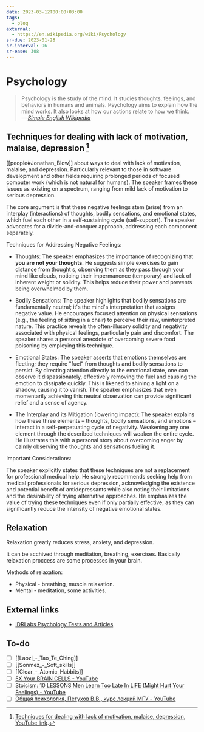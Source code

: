 ```yaml
---
date: 2023-03-12T00:00+03:00
tags:
  - blog
external:
  - https://en.wikipedia.org/wiki/Psychology
sr-due: 2023-01-28
sr-interval: 96
sr-ease: 308
---
```


# Psychology

> Psychology is the study of the mind. It studies thoughts, feelings, and
> behaviors in humans and animals. Psychology aims to explain how the mind
> works. It also looks at how our actions relate to how we think.\
> — <cite>[Simple English Wikipedia](https://simple.wikipedia.org/wiki/Psychology)</cite>

## Techniques for dealing with lack of motivation, malaise, depression [^1]

[[people#Jonathan_Blow]] about ways to deal with lack of motivation, malaise,
and depression. Particularly relevant to those in software development and other
fields requiring prolonged periods of focused computer work (which is not
natural for humans). The speaker frames these issues as existing on a spectrum,
ranging from mild lack of motivation to serious depression.

The core argument is that these negative feelings stem (arise) from an interplay
(interactions) of thoughts, bodily sensations, and emotional states, which fuel
each other in a self-sustaining cycle (self-support). The speaker advocates for
a divide-and-conquer approach, addressing each component separately.

Techniques for Addressing Negative Feelings:

- Thoughts: The speaker emphasizes the importance of recognizing that **you are
  not your thoughts**.  He suggests simple exercises to gain distance from
  thought s, observing them as they pass through your mind like clouds, noticing
  their impermanence (temporary) and lack of inherent weight or solidity. This
  helps reduce their power and prevents being overwhelmed by them.

- Bodily Sensations: The speaker highlights that bodily sensations are
  fundamentally neutral; it's the mind's interpretation that assigns negative
  value. He encourages focused attention on physical sensations (e.g., the
  feeling of sitting in a chair) to perceive their raw, uninterpreted nature.
  This practice reveals the often-illusory solidity and negativity associated
  with physical feelings, particularly pain and discomfort.  The speaker shares
  a personal anecdote of overcoming severe food poisoning by employing this
  technique.

- Emotional States:  The speaker asserts that emotions themselves are fleeting;
  they require "fuel" from thoughts and bodily sensations to persist.  By
  directing attention directly to the emotional state, one can observe it
  dispassionately, effectively removing the fuel and causing the emotion to
  dissipate quickly. This is likened to shining a light on a shadow, causing it
  to vanish.  The speaker emphasizes that even momentarily achieving this
  neutral observation can provide significant relief and a sense of agency.

- The Interplay and its Mitigation (lowering impact): The speaker explains how
  these three elements – thoughts, bodily sensations, and emotions – interact in
  a self-perpetuating cycle of negativity.  Weakening any one element through
  the described techniques will weaken the entire cycle.  He illustrates this with a
  personal story about overcoming anger by calmly observing the thoughts and
  sensations fueling it.

Important Considerations:

The speaker explicitly states that these techniques are not a replacement for
professional medical help. He strongly recommends seeking help from medical
professionals for serious depression, acknowledging the existence and potential
benefit of antidepressants while also noting their limitations and the
desirability of trying alternative approaches.  He emphasizes the value of
trying these techniques even if only partially effective, as they can
significantly reduce the intensity of negative emotional states.

## Relaxation

Relaxation greatly reduces stress, anxiety, and depression.

It can be acchived through meditation, breathing, exercises. Basically
relaxation proccess are some processes in your brain.

Methods of relaxation:

- Physical - breathing, muscle relaxation.
- Mental - meditation, some activities.

## External links

- [IDRLabs Psychology Tests and Articles](https://www.idrlabs.com/)

## To-do

- [ ] [[Laozi_-_Tao_Te_Ching]]
- [ ] [[Sonmez_-_Soft_skills]]
- [ ] [[Clear_-_Atomic_Habbits]]
- [ ] [5X Your BRAIN CELLS - YouTube](https://www.youtube.com/watch?v=lSwHXE9LohA)
- [ ] [Stoicism: 10 LESSONS Men Learn Too Late In LIFE (Might Hurt Your Feelings) - YouTube](https://www.youtube.com/watch?v=CrhJBvGgwpg)
- [ ] [Общая психология, Петухов В.В., курс лекций МГУ - YouTube](https://www.youtube.com/playlist?list=PLWsL2KQ39BExodEpTCWHUtXxezWnGCPyW)

[^1]: [Techniques for dealing with lack of motivation, malaise,
    depression](file:///home/inom/Science/psychology/Blow-Dealing_with_depression/Blow-Dealing_with_depression_i7kh8pNRWOo.mp4),
    [YouTube link](https://www.youtube.com/watch?v=i7kh8pNRWOo).
